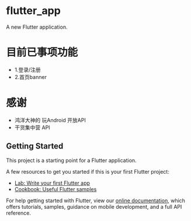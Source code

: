 # flutter_app

A new Flutter application.

# 目前已事项功能
 * 1.登录/注册
 * 2.首页banner
  
# 感谢
 * 鸿洋大神的 玩Android 开放API
 * 干货集中营 API 

## Getting Started

This project is a starting point for a Flutter application.

A few resources to get you started if this is your first Flutter project:

- [Lab: Write your first Flutter app](https://flutter.dev/docs/get-started/codelab)
- [Cookbook: Useful Flutter samples](https://flutter.dev/docs/cookbook)

For help getting started with Flutter, view our
[online documentation](https://flutter.dev/docs), which offers tutorials,
samples, guidance on mobile development, and a full API reference.
